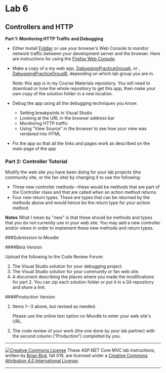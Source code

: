# Lab 6

## Controllers and HTTP

**Part 1: Monitoring HTTP Traffic and Debugging**

- Either Install [Fiddler](https://www.telerik.com/fiddler) or use your browser’s Web Console to monitor network traffic between your development server and the browser. Here are instructions for using the [Firefox Web Console](https://developer.mozilla.org/en-US/docs/Tools/Web_Console).
- Make a copy of a my web app, [DebuggingPracticeGroupA](https://github.com/LCC-CIT/CS295N-CourseMaterials/tree/master/Labs/Lab05/DebuggingPractice-GroupA), or , [DebuggingPracticeGroupB](https://github.com/LCC-CIT/CS295N-CourseMaterials/tree/master/Labs/Lab05/DebuggingPractice-GroupB), depending on which lab group you are in.  

  Note: this app is in my Course Materials repository. You will need to download or lone the whole repository to get this app, then make your own copy of the solution folder in a new location.
- Debug the app using all the debugging techniques you know:
  - Setting breakpoints in Visual Studio
  - Looking at the URL in the browser address bar
  - Monitoring HTTP traffic
  - Using “View Source” in the browser to see how your view was rendered into HTML
- Fix the app so that all the links and pages work as described on the main page of the app


### Part 2: Controller Tutorial

Modify the web site you have been doing for your lab projects (the community site, or the fan site) by changing it to use the following:
- Three new controller methods--these would be methods that are part of the Controller class and that are called when an action method returns. 
- Four new return types. These are types that can be returned by the methods above and would hence be the return type for your actioin method.

**Notes**
What I mean by "new" is that these should be methods and types that you do not currently use in your web site.
You may add a new controller and/or views in order to implement these new methods and return types.

###Submission to Moodle

####Beta Version 

Upload the following to the Code Review Forum: 

2. The Visual Studio solution for your debugging project. 
2. The Visual Studio solution for your community or fan web site.
3. A document describing the places where you made the modifications for part 2.
You can zip each solution folder or put it in a Git repostiory and share a link.

####Production Version 

1. Items 1--3 above, but revised as needed. 

   Please use the online text option on Moodle to enter your web site's URL.
2. The code review of your work (the one done by your lab partner) with the second column (“Production”) completed by you. 

****

[![Creative Commons License](https://i.creativecommons.org/l/by/4.0/88x31.png)](http://creativecommons.org/licenses/by/4.0/)
These ASP.NET Core MVC lab instructions, written by [Brian Bird](https://birdsbits.blog), fall 019, are licensed under a [Creative Commons Attribution 4.0 International License](http://creativecommons.org/licenses/by/4.0/). 

------

